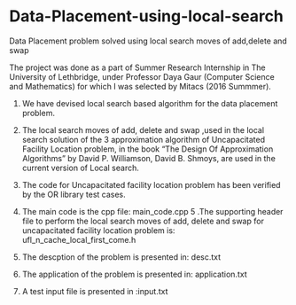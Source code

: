 # Data-Placement-using-local-search
Data Placement problem solved using local search moves of add,delete and swap
 
The project was done as a part of Summer Research Internship in The University of Lethbridge, under Professor Daya Gaur (Computer
Science and Mathematics) for which I was selected by Mitacs (2016 Summmer).

1. We have devised local search based algorithm for the data placement problem.

2.  The local search moves of add, delete and swap ,used in the
local search solution of the 3 approximation algorithm of
Uncapacitated Facility Location problem, in the book “The
Design Of Approximation Algorithms” by David P. Williamson,
David B. Shmoys, are used in the current version of Local
search.

3. The code for Uncapacitated facility location problem has been
verified by the OR library test cases.

4. The main code is the cpp file: main_code.cpp
5 .The supporting header file to perform the local search moves of add, delete and swap for uncapacitated facility location problem is:
ufl_n_cache_local_first_come.h
6. The descption of the problem is presented in: desc.txt
7. The application of the problem is presented in: application.txt
8. A test input file is presented in :input.txt
